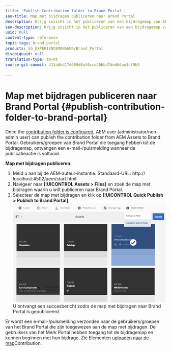 ```yaml
---
title: 'Publish Contribution folder to Brand Portal '
seo-title: Map met bijdragen publiceren naar Brand Portal
description: Krijg inzicht in het publiceren van een bijdragemap van AEM Assets aan Brand Portal in Brand Portal 6.4.5.
seo-description: Krijg inzicht in het publiceren van een bijdragemap van AEM Assets aan Brand Portal in Brand Portal 6.4.5.
uuid: null
content-type: reference
topic-tags: brand-portal
products: SG_EXPERIENCEMANAGER/Brand_Portal
discoiquuid: null
translation-type: tm+mt
source-git-commit: 413a6bd17d689d0af0cce20bbd7dedb6ae3cf9b5

---
```



# Map met bijdragen publiceren naar Brand Portal {#publish-contribution-folder-to-brand-portal}

Once the [contribution folder is configured](brand-portal-configure-contribution-folder-properties.md), AEM user (administrator/non-admin user) can publish the contribution folder from AEM Assets to Brand Portal. Gebruikers/groepen van Brand Portal die toegang hebben tot de bijdragemap, ontvangen een e-mail-/pulsmelding wanneer de publicatieactie is voltooid.

**Map met bijdragen publiceren:**

1. Meld u aan bij de AEM-auteur-instantie.
Standaard-URL: http:// localhost:4502/aem/start.html
1. Navigeer naar **[!UICONTROL Assets > Files]** en zoek de map met bijdragen waarin u wilt publiceren naar Brand Portal.
1. Selecteer de map met bijdragen en klik op **[!UICONTROL Quick Publish > Publish to Brand Portal]**.
   ![](assets/publish-contribution-folder-to-bp.png)
U ontvangt een succesbericht zodra de map met bijdragen naar Brand Portal is gepubliceerd.

Er wordt een e-mail-/pulsmelding verzonden naar de gebruikers/groepen van het Brand Portal die zijn toegewezen aan de map met bijdragen. De gebruikers van het Merk Portal hebben toegang tot de bijdragemap en kunnen beginnen met hun bijdrage. Zie Elementen [uploaden naar de map](brand-portal-upload-assets-to-contribution-folder.md)Contribution.